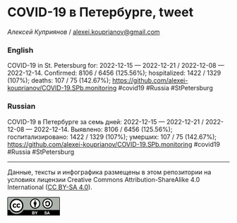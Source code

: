 COVID-19 в Петербурге, tweet
============================

*Алексей Куприянов* /
<a href="mailto:alexei.kouprianov@gmail.com" class="email">alexei.kouprianov@gmail.com</a>

### English

COVID-19 in St. Petersburg for: 2022-12-15 — 2022-12-21 / 2022-12-08 —
2022-12-14. Сonfirmed: 8106 / 6456 (125.56%); hospitalized: 1422 / 1329
(107%); deaths: 107 / 75 (142.67%);
<a href="https://github.com/alexei-kouprianov/COVID-19.SPb.monitoring" class="uri">https://github.com/alexei-kouprianov/COVID-19.SPb.monitoring</a>
\#covid19 \#Russia \#StPetersburg

### Russian

COVID-19 в Петербурге за семь дней: 2022-12-15 — 2022-12-21 / 2022-12-08
— 2022-12-14. Выявлено: 8106 / 6456 (125.56%); госпитализировано: 1422 /
1329 (107%); умерших: 107 / 75 (142.67%);
<a href="https://github.com/alexei-kouprianov/COVID-19.SPb.monitoring" class="uri">https://github.com/alexei-kouprianov/COVID-19.SPb.monitoring</a>
\#covid19 \#Russia \#StPetersburg

------------------------------------------------------------------------

Данные, тексты и инфографика размещены в этом репозитории на условиях
лицензии Creative Commons Attribution-ShareAlike 4.0 International ([CC
BY-SA 4.0](https://creativecommons.org/licenses/by-sa/4.0/)).

![](../misc/CC-BY-SA-icon.png "CC-BY-SA")

